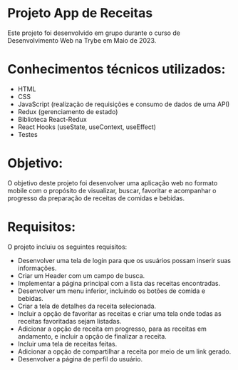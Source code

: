 # Projeto App de Receitas
Este projeto foi desenvolvido em grupo durante o curso de Desenvolvimento Web na Trybe em Maio de 2023.

# Conhecimentos técnicos utilizados:
* HTML
* CSS
* JavaScript (realização de requisições e consumo de dados de uma API)
* Redux (gerenciamento de estado)
* Biblioteca React-Redux
* React Hooks (useState, useContext, useEffect)
* Testes

# Objetivo:
O objetivo deste projeto foi desenvolver uma aplicação web no formato mobile com o propósito de visualizar, buscar, favoritar e acompanhar o progresso da preparação de receitas de comidas e bebidas.

# Requisitos:
O projeto incluiu os seguintes requisitos:

* Desenvolver uma tela de login para que os usuários possam inserir suas informações.
* Criar um Header com um campo de busca.
* Implementar a página principal com a lista das receitas encontradas.
* Desenvolver um menu inferior, incluindo os botões de comida e bebidas.
* Criar a tela de detalhes da receita selecionada.
* Incluir a opção de favoritar as receitas e criar uma tela onde todas as receitas favoritadas sejam listadas.
* Adicionar a opção de receita em progresso, para as receitas em andamento, e incluir a opção de finalizar a receita.
* Incluir uma tela de receitas feitas.
* Adicionar a opção de compartilhar a receita por meio de um link gerado.
* Desenvolver a página de perfil do usuário.
